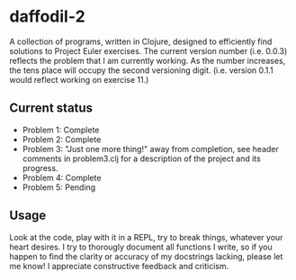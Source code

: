 # daffodil-2

A collection of programs, written in Clojure, designed to efficiently find solutions to
Project Euler exercises. The current version number (i.e. 0.0.3) reflects the problem that
I am currently working. As the number increases, the tens place will occupy the second
versioning digit. (i.e. version 0.1.1 would reflect working on exercise 11.)

## Current status
* Problem 1: Complete
* Problem 2: Complete
* Problem 3: "Just one more thing!" away from completion, see header comments in problem3.clj for a description of the project and its progress.
* Problem 4: Complete
* Problem 5: Pending

## Usage

Look at the code, play with it in a REPL, try to break things, whatever your heart
desires. I try to thorougly document all functions I write, so if you happen to find
the clarity or accuracy of my docstrings lacking, please let me know! I appreciate
constructive feedback and criticism.
